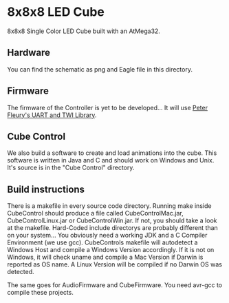 # 8x8x8 LED Cube

8x8x8 Single Color LED Cube built with an AtMega32.

## Hardware

You can find the schematic as png and Eagle file in this directory.

## Firmware

The firmware of the Controller is yet to be developed...
It will use [Peter Fleury's UART and TWI Library](http://homepage.hispeed.ch/peterfleury/avr-software.html).

## Cube Control

We also build a software to create and load animations into the cube. This software is written in Java and C and should work on Windows and Unix.
It's source is in the "Cube Control" directory.

## Build instructions

There is a makefile in every source code directory. Running make inside CubeControl should produce a file called CubeControlMac.jar, CubeControlLinux.jar or CubeControlWin.jar. If not, you should take a look at the makefile. Hard-Coded include directorys are probably different than on your system... You obviously need a working JDK and a C Compiler Environment (we use gcc).
CubeControls makefile will autodetect a Windows Host and compile a Windows Version accordingly. If it is not on Windows, it will check uname and compile a Mac Version if Darwin is reported as OS name. A Linux Version will be compiled if no Darwin OS was detected.

The same goes for AudioFirmware and CubeFirmware. You need avr-gcc to compile these projects.
